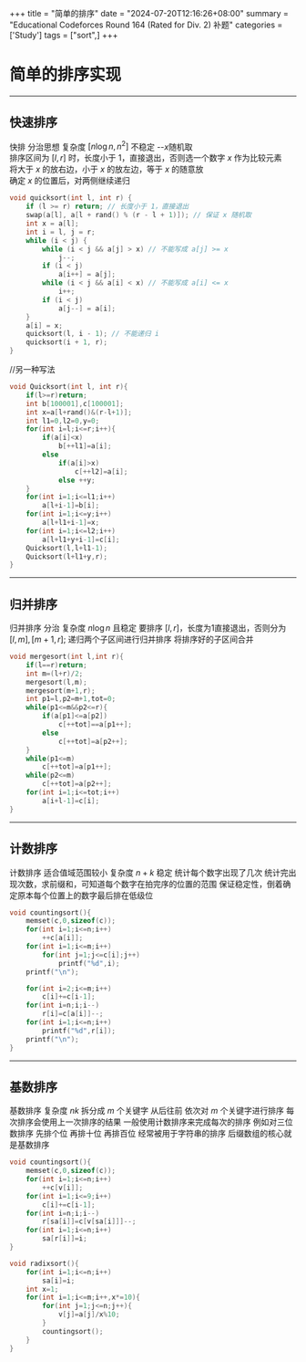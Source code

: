 +++
title = "简单的排序"
date = "2024-07-20T12:16:26+08:00"
summary = "Educational Codeforces Round 164 (Rated for Div. 2) 补题" 
categories =  ['Study']
tags = ["sort",]
+++

# 简单的排序实现

***

## 快速排序

 快排 分治思想 复杂度 $[n\log n, n^2]$ 不稳定 --$x$随机取   
 排序区间为 $[l, r]$ 时，长度小于 $1$，直接退出，否则选一个数字 $x$ 作为比较元素   
 将大于 $x$ 的放右边，小于 $x$ 的放左边，等于 $x$ 的随意放   
 确定 $x$ 的位置后，对两侧继续递归    

```c
void quicksort(int l, int r) {
    if (l >= r) return; // 长度小于 1，直接退出  
    swap(a[l], a[l + rand() % (r - l + 1)]); // 保证 x 随机取  
    int x = a[l];  
    int i = l, j = r;  
    while (i < j) {  
        while (i < j && a[j] > x) // 不能写成 a[j] >= x  
            j--;  
        if (i < j)   
            a[i++] = a[j];  
        while (i < j && a[i] < x) // 不能写成 a[i] <= x  
            i++;  
        if (i < j)    
            a[j--] = a[i];   
    }   
    a[i] = x;  
    quicksort(l, i - 1); // 不能递归 i  
    quicksort(i + 1, r);      
}
```

//另一种写法
```c
void Quicksort(int l, int r){   
    if(l>=r)return;   
    int b[100001],c[100001];  
    int x=a[l+rand()&(r-l+1)];  
    int l1=0,l2=0,y=0;  
    for(int i=l;i<=r;i++){  
        if(a[i]<x)  
            b[++l1]=a[i];  
        else   
            if(a[i]>x)  
                c[++l2]=a[i];  
            else ++y;  
    }  
    for(int i=1;i<=l1;i++)
        a[l+i-1]=b[i];  
    for(int i=1;i<=y;i++)  
        a[l+l1+i-1]=x;  
    for(int i=1;i<=l2;i++)  
        a[l+l1+y+i-1]=c[i];  
    Quicksort(l,l+l1-1);  
    Quicksort(l+l1+y,r);  
}
```

***
## 归并排序

归并排序 分治 复杂度 $n\log n$ 且稳定
要排序 $[l, r]$，长度为$1$直接退出，否则分为 $[l, m],[m+1, r]$;
递归两个子区间进行归并排序
将排序好的子区间合并

```c
void mergesort(int l,int r){
    if(l==r)return;
    int m=(l+r)/2;
    mergesort(l,m);
    mergesort(m+1,r);
    int p1=l,p2=m+1,tot=0;
    while(p1<=m&&p2<=r){
        if(a[p1]<=a[p2])
            c[++tot]==a[p1++];
        else
            c[++tot]=a[p2++];
    }
    while(p1<=m)
        c[++tot]=a[p1++];
    while(p2<=m)
        c[++tot]=a[p2++];
    for(int i=1;i<=tot;i++)
        a[i+l-1]=c[i];
}
```
***

## 计数排序

计数排序 适合值域范围较小 复杂度 $n+k$ 稳定
统计每个数字出现了几次
统计完出现次数，求前缀和，可知道每个数字在拍完序的位置的范围
保证稳定性，倒着确定原本每个位置上的数字最后排在低级位

```c
void countingsort(){
    memset(c,0,sizeof(c));
    for(int i=1;i<=n;i++)
        ++c[a[i]];
    for(int i=1;i<=m;i++)
        for(int j=1;j<=c[i];j++)
            printf("%d",i);
    printf("\n");

    for(int i=2;i<=m;i++)
        c[i]+=c[i-1];
    for(int i=n;i;i--)
        r[i]=c[a[i]]--;
    for(int i=1;i<=n;i++)
        printf("%d",r[i]);
    printf("\n");
}
```
***

## 基数排序

基数排序 复杂度 $nk$
拆分成 $m$ 个关键字 从后往前 依次对 $m$ 个关键字进行排序
每次排序会使用上一次排序的结果
一般使用计数排序来完成每次的排序
例如对三位数排序 先排个位 再排十位 再排百位
经常被用于字符串的排序 后缀数组的核心就是基数排序

```c
void countingsort(){
    memset(c,0,sizeof(c));
    for(int i=1;i<=n;i++)
        ++c[v[i]];
    for(int i=1;i<=9;i++)
        c[i]+=c[i-1];
    for(int i=n;i;i--)
        r[sa[i]]=c[v[sa[i]]]--;
    for(int i=1;i<=n;i++)
        sa[r[i]]=i;
}

void radixsort(){
    for(int i=1;i<=n;i++)
        sa[i]=i;
    int x=1;
    for(int i=1;i<=m;i++,x*=10){
        for(int j=1;j<=n;j++){
            v[j]=a[j]/x%10;
        }
        countingsort();
    }
}
```

